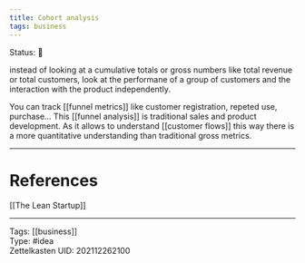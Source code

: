 ```yaml
---
title: Cohort analysis
tags: business
---
```

Status: 🌱

instead of looking at a cumulative totals or gross numbers like total revenue or total customers, look at the performane of a group of customers and the interaction with the product independently. 

You can track [[funnel metrics]] like customer registration, repeted use, purchase... This [[funnel analysis]] is traditional sales and product development. As it allows to understand [[customer flows]] this way there is a more quantitative understanding than traditional gross metrics.

---
# References
[[The Lean Startup]]

---
Tags: [[business]]   
Type: #idea  
Zettelkasten UID: 202112262100  